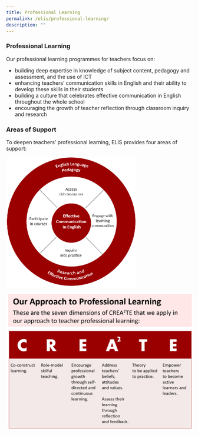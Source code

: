 ```yaml
---
title: Professional Learning
permalink: /elis/professional-learning/
description: ""
---
```

### Professional Learning

Our professional learning programmes for teachers focus on:

*   building deep expertise in knowledge of subject content, pedagogy and assessment, and the use of ICT
*   enhancing teachers’ communication skills in English and their ability to develop these skills in their students
*   building a culture that celebrates effective communication in English throughout the whole school
*   encouraging the growth of teacher reflection through classroom inquiry and research

### Areas of Support

To deepen teachers’ professional learning, ELIS provides four areas of support:

<img src="/images/elis-pl-(5-jan-2022).png" style="width:70%">

![](/images/approach-to-pl_2022.png)